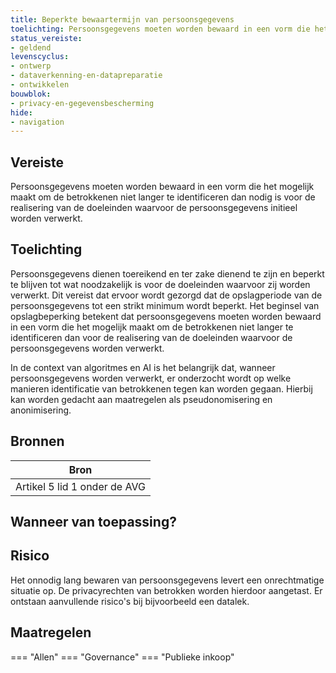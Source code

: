 ```yaml
---
title: Beperkte bewaartermijn van persoonsgegevens
toelichting: Persoonsgegevens moeten worden bewaard in een vorm die het mogelijk maakt om de betrokkenen niet langer te identificeren dan nodig is voor de realisering van de doeleinden waarvoor de persoonsgegevens initieel worden verwerkt.
status_vereiste:
- geldend
levenscyclus:
- ontwerp
- dataverkenning-en-datapreparatie
- ontwikkelen
bouwblok:
- privacy-en-gegevensbescherming
hide:
- navigation
---
```


<!-- tags -->
## Vereiste

Persoonsgegevens moeten worden bewaard in een vorm die het mogelijk maakt om de betrokkenen niet langer te identificeren dan nodig is voor de realisering van de doeleinden waarvoor de persoonsgegevens initieel worden verwerkt.

## Toelichting

Persoonsgegevens dienen toereikend en ter zake dienend te zijn en beperkt te blijven tot wat noodzakelijk is voor de doeleinden waarvoor zij worden verwerkt.
Dit vereist dat ervoor wordt gezorgd dat de opslagperiode van de persoonsgegevens tot een strikt minimum wordt beperkt.
Het beginsel van opslagbeperking betekent dat persoonsgegevens moeten worden bewaard in een vorm die het mogelijk maakt om de betrokkenen niet langer te identificeren dan voor de realisering van de doeleinden waarvoor de persoonsgegevens worden verwerkt.

In de context van algoritmes en AI is het belangrijk dat, wanneer persoonsgegevens worden verwerkt, er onderzocht wordt op welke manieren identificatie van betrokkenen tegen kan worden gegaan.
Hierbij kan worden gedacht aan maatregelen als pseudonomisering en anonimisering.


## Bronnen

| Bron                        |
|-----------------------------|
|Artikel 5 lid 1 onder de AVG|

## Wanneer van toepassing?


## Risico

Het onnodig lang bewaren van persoonsgegevens levert een onrechtmatige situatie op.
De privacyrechten van betrokken worden hierdoor aangetast.
Er ontstaan aanvullende risico's bij bijvoorbeeld een datalek.


## Maatregelen

=== "Allen"
	<!-- list_maatregelen vereiste/beperkte_bewaartermijn_van_persoonsgegevens -->
=== "Governance"
	<!-- list_maatregelen vereiste/beperkte_bewaartermijn_van_persoonsgegevens boubwlok/governance -->
=== "Publieke inkoop"
	<!-- list_maatregelen vereiste/beperkte_bewaartermijn_van_persoonsgegevens bouwblok/publieke-inkoop -->
